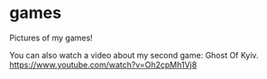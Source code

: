 # games
Pictures of my games!

You can also watch a video about my second game: Ghost Of Kyiv.
https://www.youtube.com/watch?v=Oh2cpMh1Vj8
